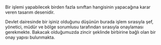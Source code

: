  Bir işlemi yapabilecek birden fazla sınıftan hangisinin yapacağına karar veren tasarım desenidir.
 
 Devlet dairesinde bir işiniz olduğunu düşünün burada işlem sırasıyla şef, yönetici, müdür ve bölge sorumlusu tarafından sırasıyla onaylaması gerekmekte. Bakacak olduğumuzda zincir şeklinde birbirine bağlı olan bir onay yapısı bulunmakta. 